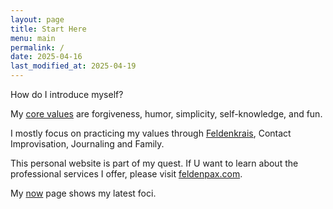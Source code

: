 ```yaml
---
layout: page
title: Start Here
menu: main
permalink: /
date: 2025-04-16
last_modified_at: 2025-04-19
---
```

How do I introduce myself?

My [core values](values.md) are forgiveness, humor, simplicity, self-knowledge, and fun.

I mostly focus on practicing my values through [Feldenkrais](/feldenkrais), Contact Improvisation, Journaling and Family.

This personal website is part of my quest. 
If U want to learn about the professional services I offer, please visit [feldenpax.com](https://feldenpax.com).

My [now](/now) page shows my latest foci.

